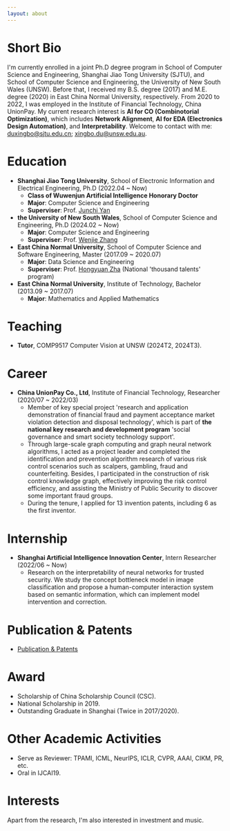 ```yaml
---
layout: about 
---
```


# Short Bio
I'm currently enrolled in a joint Ph.D degree program in School of Computer Science and Engineering, Shanghai Jiao Tong University (SJTU), and School of Computer Science and Engineering, the University of New South Wales (UNSW). Before that, I received my B.S. degree (2017) and M.E. degree (2020) in East China Normal University, respectively. From 2020 to 2022, I was employed in the Institute of Financial Technology, China UnionPay. My current research interest is **AI for CO (Combinotorial Optimization)**, which includes **Network Alignment**, **AI for EDA (Electronics Design Automation)**, and **Interpretability**. Welcome to contact with me: <u>duxingbo@sjtu.edu.cn</u>; <u>xingbo.du@unsw.edu.au</u>.

# Education
+ **Shanghai Jiao Tong University**, School of Electronic Information and Electrical Engineering, Ph.D (2022.04 ~ Now)
  + **Class of Wuwenjun Artificial Intelligence Honorary Doctor** 
  + **Major**: Computer Science and Engineering
  + **Superviser**: Prof. [<u>Junchi Yan</u>](https://thinklab.sjtu.edu.cn/)
+ **the University of New South Wales**, School of Computer Science and Engineering, Ph.D (2024.02 ~ Now)
  + **Major**: Computer Science and Engineering
  + **Superviser**: Prof. [<u>Wenjie Zhang</u>](http://www.cse.unsw.edu.au/~zhangw/)
+ **East China Normal University**, School of Computer Science and Software Engineering, Master (2017.09 ~ 2020.07)
  + **Major**: Data Science and Engineering
  + **Superviser**: Prof. [<u>Hongyuan Zha</u>](https://sds.cuhk.edu.cn/teacher/65) (National 'thousand talents' program)
+ **East China Normal University**, Institute of Technology, Bachelor (2013.09 ~ 2017.07)
  + **Major**: Mathematics and Applied Mathematics

# Teaching
+ **Tutor**, COMP9517 Computer Vision at UNSW (2024T2, 2024T3).

# Career
+ **China UnionPay Co., Ltd**, Institute of Financial Technology, Researcher (2020/07 ~ 2022/03)
  + Member of key special project 'research and application demonstration of financial fraud and payment acceptance market violation detection and disposal technology', which is part of **the national key research and development program** 'social governance and smart society technology support'.
  + Through large-scale graph computing and graph neural network algorithms, I acted as a project leader and completed the identification and prevention algorithm research of various risk control scenarios such as scalpers, gambling, fraud and counterfeiting. Besides, I participated in the construction of risk control knowledge graph, effectively improving the risk control efficiency, and assisting the Ministry of Public Security to discover some important fraud groups. 
  + During the tenure, I applied for 13 invention patents, including 6 as the first inventor.

# Internship
+ **Shanghai Artificial Intelligence Innovation Center**, Intern Researcher (2022/06 ~ Now)
  + Research on the interpretability of neural networks for trusted security. We study the concept bottleneck model in image classification and propose a human-computer interaction system based on semantic information, which can implement model intervention and correction.

# Publication & Patents
+ [<u>Publication & Patents</u>](publication)

# Award
+ Scholarship of China Scholarship Council (CSC).
+ National Scholarship in 2019.
+ Outstanding Graduate in Shanghai (Twice in 2017/2020).

# Other Academic Activities
+ Serve as Reviewer: TPAMI, ICML, NeurIPS, ICLR, CVPR, AAAI, CIKM, PR, etc.
+ Oral in IJCAI19.

# Interests
Apart from the research, I'm also interested in investment and music.

